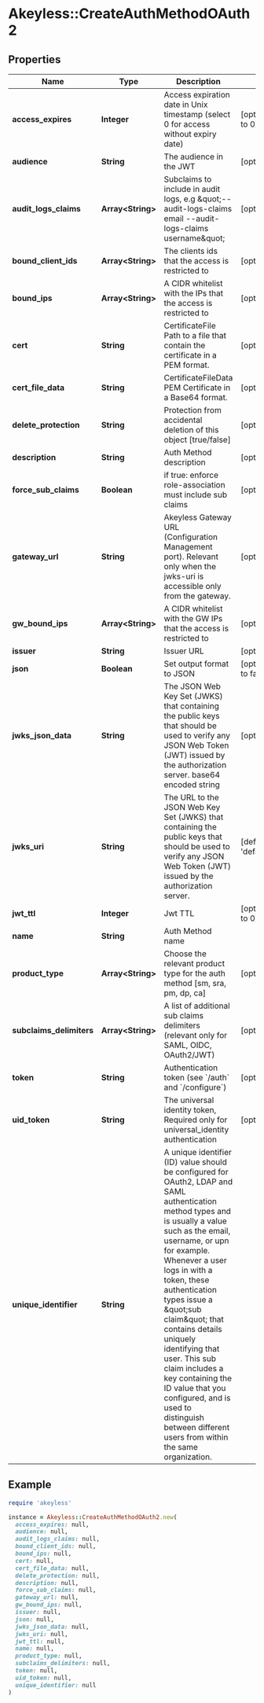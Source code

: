 # Akeyless::CreateAuthMethodOAuth2

## Properties

| Name | Type | Description | Notes |
| ---- | ---- | ----------- | ----- |
| **access_expires** | **Integer** | Access expiration date in Unix timestamp (select 0 for access without expiry date) | [optional][default to 0] |
| **audience** | **String** | The audience in the JWT | [optional] |
| **audit_logs_claims** | **Array&lt;String&gt;** | Subclaims to include in audit logs, e.g \&quot;--audit-logs-claims email --audit-logs-claims username\&quot; | [optional] |
| **bound_client_ids** | **Array&lt;String&gt;** | The clients ids that the access is restricted to | [optional] |
| **bound_ips** | **Array&lt;String&gt;** | A CIDR whitelist with the IPs that the access is restricted to | [optional] |
| **cert** | **String** | CertificateFile Path to a file that contain the certificate in a PEM format. | [optional] |
| **cert_file_data** | **String** | CertificateFileData PEM Certificate in a Base64 format. | [optional] |
| **delete_protection** | **String** | Protection from accidental deletion of this object [true/false] | [optional] |
| **description** | **String** | Auth Method description | [optional] |
| **force_sub_claims** | **Boolean** | if true: enforce role-association must include sub claims | [optional] |
| **gateway_url** | **String** | Akeyless Gateway URL (Configuration Management port). Relevant only when the jwks-uri is accessible only from the gateway. | [optional] |
| **gw_bound_ips** | **Array&lt;String&gt;** | A CIDR whitelist with the GW IPs that the access is restricted to | [optional] |
| **issuer** | **String** | Issuer URL | [optional] |
| **json** | **Boolean** | Set output format to JSON | [optional][default to false] |
| **jwks_json_data** | **String** | The JSON Web Key Set (JWKS) that containing the public keys that should be used to verify any JSON Web Token (JWT) issued by the authorization server. base64 encoded string | [optional] |
| **jwks_uri** | **String** | The URL to the JSON Web Key Set (JWKS) that containing the public keys that should be used to verify any JSON Web Token (JWT) issued by the authorization server. | [default to &#39;default_jwks_url&#39;] |
| **jwt_ttl** | **Integer** | Jwt TTL | [optional][default to 0] |
| **name** | **String** | Auth Method name |  |
| **product_type** | **Array&lt;String&gt;** | Choose the relevant product type for the auth method [sm, sra, pm, dp, ca] | [optional] |
| **subclaims_delimiters** | **Array&lt;String&gt;** | A list of additional sub claims delimiters (relevant only for SAML, OIDC, OAuth2/JWT) | [optional] |
| **token** | **String** | Authentication token (see &#x60;/auth&#x60; and &#x60;/configure&#x60;) | [optional] |
| **uid_token** | **String** | The universal identity token, Required only for universal_identity authentication | [optional] |
| **unique_identifier** | **String** | A unique identifier (ID) value should be configured for OAuth2, LDAP and SAML authentication method types and is usually a value such as the email, username, or upn for example. Whenever a user logs in with a token, these authentication types issue a \&quot;sub claim\&quot; that contains details uniquely identifying that user. This sub claim includes a key containing the ID value that you configured, and is used to distinguish between different users from within the same organization. |  |

## Example

```ruby
require 'akeyless'

instance = Akeyless::CreateAuthMethodOAuth2.new(
  access_expires: null,
  audience: null,
  audit_logs_claims: null,
  bound_client_ids: null,
  bound_ips: null,
  cert: null,
  cert_file_data: null,
  delete_protection: null,
  description: null,
  force_sub_claims: null,
  gateway_url: null,
  gw_bound_ips: null,
  issuer: null,
  json: null,
  jwks_json_data: null,
  jwks_uri: null,
  jwt_ttl: null,
  name: null,
  product_type: null,
  subclaims_delimiters: null,
  token: null,
  uid_token: null,
  unique_identifier: null
)
```

